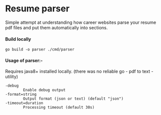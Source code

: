# Resume parser

Simple attempt at understanding how career websites parse your resume pdf files and put them automatically into sections.

#### Build locally
```
go build -o parser ./cmd/parser
```

#### Usage of parser:-

Requires java8+ installed locally.
(there was no reliable go - pdf to text - utility)

```
-debug
        Enable debug output
-format=string
        Output format (json or text) (default "json")
-timeout=duration
        Processing timeout (default 30s)
```        
